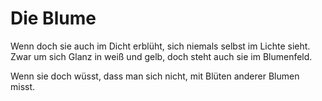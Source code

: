 # Die Blume

Wenn doch sie auch im Dicht erblüht,
sich niemals selbst im Lichte sieht.
Zwar um sich Glanz in weiß und gelb,
doch steht auch sie im Blumenfeld.

Wenn sie doch wüsst,
dass man sich nicht,
mit Blüten anderer Blumen misst.